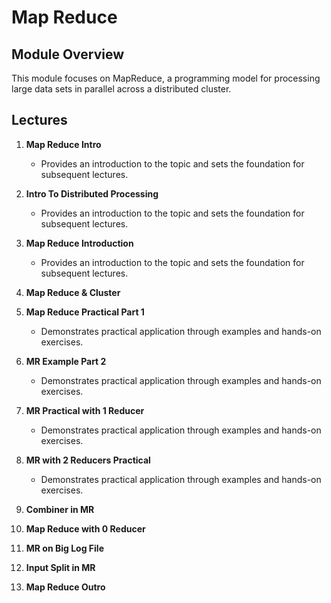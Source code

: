 # Map Reduce

## Module Overview

This module focuses on MapReduce, a programming model for processing large data sets in parallel across a distributed cluster.

## Lectures

1. **Map Reduce Intro**
   - Provides an introduction to the topic and sets the foundation for subsequent lectures.

2. **Intro To Distributed Processing**
   - Provides an introduction to the topic and sets the foundation for subsequent lectures.

3. **Map Reduce Introduction**
   - Provides an introduction to the topic and sets the foundation for subsequent lectures.

4. **Map Reduce & Cluster**

5. **Map Reduce Practical Part 1**
   - Demonstrates practical application through examples and hands-on exercises.

6. **MR Example Part 2**
   - Demonstrates practical application through examples and hands-on exercises.

7. **MR Practical with 1 Reducer**
   - Demonstrates practical application through examples and hands-on exercises.

8. **MR with 2 Reducers Practical**
   - Demonstrates practical application through examples and hands-on exercises.

9. **Combiner in MR**

10. **Map Reduce with 0 Reducer**

11. **MR on Big Log File**

12. **Input Split in MR**

13. **Map Reduce Outro**

